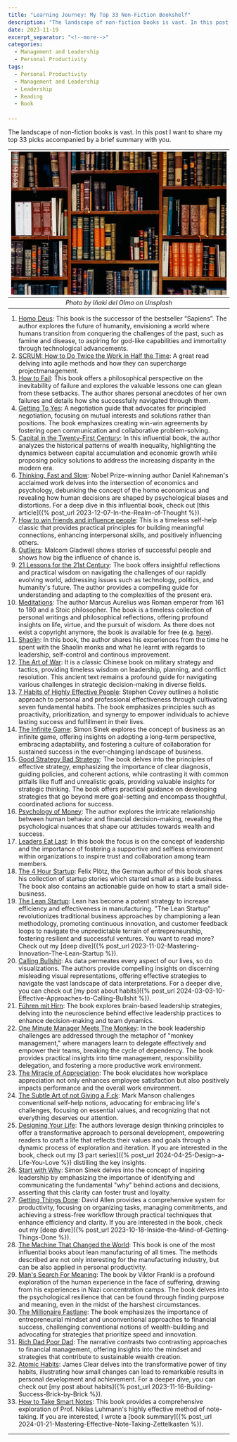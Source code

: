 ```yaml
---
title: "Learning Journey: My Top 33 Non-Fiction Bookshelf"
description: "The landscape of non-fiction books is vast. In this post I want to share my top 33 picks accompanied by a brief summary with you."
date: 2023-11-19
excerpt_separator: "<!--more-->"
categories:
  - Management and Leadership
  - Personal Productivity
tags:
  - Personal Productivity
  - Management and Leadership
  - Leadership
  - Reading
  - Book

---
```

The landscape of non-fiction books is vast. In this post I want to share my top 33 picks accompanied by a brief summary with you.

| ![image](/assets/images/inaki-del-olmo-bookshelf-unsplash.jpg) |
|:--:|
| *Photo by Iñaki del Olmo on Unsplash* |

1. [Homo Deus](https://www.google.com/search?q=Homo+Deus): This book is the successor of the bestseller “Sapiens”. The author explores the future of humanity, envisioning a world where humans transition from conquering the challenges of the past, such as famine and disease, to aspiring for god-like capabilities and immortality through technological advancements.
2. [SCRUM: How to Do Twice the Work in Half the Time](https://www.google.com/search?q=SCRUM%3A+How+to+do+twice+the+work+in+half+the+time): A great read delving into agile methods and how they can supercharge projectmanagement.
3. [How to Fail](https://www.google.com/search?q=How+to+fail): This book offers a philosophical perspective on the inevitability of failure and explores the valuable lessons one can glean from these setbacks. The author shares personal anecdotes of her own failures and details how she successfully navigated through them.
4. [Getting To Yes](https://www.google.com/search?q=Getting+To+Yes): A negotiation guide that advocates for principled negotiation, focusing on mutual interests and solutions rather than positions. The book emphasizes creating win-win agreements by fostering open communication and collaborative problem-solving.
5. [Capital in the Twenty-First Century](https://www.google.com/search?q=Capital+in+the+Twenty-First+Century): In this influential book, the author analyzes the historical patterns of wealth inequality, highlighting the dynamics between capital accumulation and economic growth while proposing policy solutions to address the increasing disparity in the modern era.
6. [Thinking, Fast and Slow](https://www.google.com/search?q=Thinking%2C+Fast+and+Slow): Nobel Prize-winning author Daniel Kahneman's acclaimed work delves into the intersection of economics and psychology, debunking the concept of the homo economicus and revealing how human decisions are shaped by psychological biases and distortions. For a deep dive in this influential book, check out [this article]({% post_url 2023-12-07-In-the-Realm-of-Thought %}).
7. [How to win friends and influence people](https://www.google.com/search?q=How+to+win+friends+and+influence+people): This is a timeless self-help classic that provides practical principles for building meaningful connections, enhancing interpersonal skills, and positively influencing others.
8. [Outliers](https://www.google.com/search?q=outliers+malcolm+gladwell): Malcom Gladwell shows stories of successful people and shows how big the influence of chance is.
9. [21 Lessons for the 21st Century](https://www.google.com/search?q=21+Lessons+for+the+21st+Century): The book offers insightful reflections and practical wisdom on navigating the challenges of our rapidly evolving world, addressing issues such as technology, politics, and humanity's future. The author provides a compelling guide for understanding and adapting to the complexities of the present era.
10. [Meditations](https://www.gutenberg.org/ebooks/2680): The author Marcus Aurelius was Roman emperor from 161 to 180 and a Stoic philosopher. The book is a timeless collection of personal writings and philosophical reflections, offering profound insights on life, virtue, and the pursuit of wisdom. As there does not exist a copyright anymore, the book is available for free (e.g. [here](https://www.gutenberg.org/ebooks/2680)).
11. [Shaolin](https://www.google.com/search?q=Das+Shaolin-Prinzip): In this book, the author shares his experiences from the time he spent with the Shaolin monks and what he learnt with regards to leadership, self-control and continous improvement.
12. [The Art of War](https://www.google.com/search?q=The+art+of+war): It is a classic Chinese book on military strategy and tactics, providing timeless wisdom on leadership, planning, and conflict resolution. This ancient text remains a profound guide for navigating various challenges in strategic decision-making in diverse fields.
13. [7 Habits of Highly Effective People](https://www.google.com/search?q=7+Habits+of+Highly+Effective+People): Stephen Covey outlines a holistic approach to personal and professional effectiveness through cultivating seven fundamental habits. The book emphasizes principles such as proactivity, prioritization, and synergy to empower individuals to achieve lasting success and fulfillment in their lives.
14. [The Infinite Game](https://www.google.com/search?q=The+Infinite+Game): Simon Sinek explores the concept of business as an infinite game, offering insights on adopting a long-term perspective, embracing adaptability, and fostering a culture of collaboration for sustained success in the ever-changing landscape of business.
15. [Good Strategy Bad Strategy](https://www.google.com/search?q=Good+Strategy+Bad+Strategy): The book delves into the principles of effective strategy, emphasizing the importance of clear diagnosis, guiding policies, and coherent actions, while contrasting it with common pitfalls like fluff and unrealistic goals, providing valuable insights for strategic thinking. The book offers practical guidance on developing strategies that go beyond mere goal-setting and encompass thoughtful, coordinated actions for success.
16. [Psychology of Money](https://www.google.com/search?q=Psychology+of+Money): The author explores the intricate relationship between human behavior and financial decision-making, revealing the psychological nuances that shape our attitudes towards wealth and success.
17. [Leaders Eat Last](https://www.google.com/search?q=Leaders+eat+last): In this book the focus is on the concept of leadership and the importance of fostering a supportive and selfless environment within organizations to inspire trust and collaboration among team members.
18. [The 4 Hour Startup](https://www.google.com/search?q=The+4+hour+startup): Felix Plötz, the German author of this book shares his collection of startup stories which started small as a side business. The book also contains an actionable guide on how to start a small side-business.
19. [The Lean Startup](https://www.google.com/search?q=The+Lean+Startup): Lean has become a potent strategy to increase efficiency and effectiveness in manufacturing. "The Lean Startup" revolutionizes traditional business approaches by championing a lean methodology, promoting continuous innovation, and customer feedback loops to navigate the unpredictable terrain of entrepreneurship, fostering resilient and successful ventures. You want to read more? Check out my [deep dive]({% post_url 2023-11-02-Mastering-Innovation-The-Lean-Startup %}).
20. [Calling Bullshit](https://www.google.com/search?q=Calling+Bullshit): As data permeates every aspect of our lives, so do visualizations. The authors provide compelling insights on discerning misleading visual representations, offering effective strategies to navigate the vast landscape of data interpretations. For a deeper dive, you can check out [my post about habits]({% post_url 2024-03-03-10-Effective-Approaches-to-Calling-Bullshit %}).
21. [Führen mit Hirn](https://www.google.com/search?q=F%C3%BChren+mit+Hirn): The book explores brain-based leadership strategies, delving into the neuroscience behind effective leadership practices to enhance decision-making and team dynamics.
22. [One Minute Manager Meets The Monkey](https://www.google.com/search?q=One+Minute+Manager+Meets+The+Monkey): In the book leadership challenges are addressed through the metaphor of "monkey management," where managers learn to delegate effectively and empower their teams, breaking the cycle of dependency. The book provides practical insights into time management, responsibility delegation, and fostering a more productive work environment.
23. [The Miracle of Appreciation](https://www.google.com/search?q=Das+Wunder+Der+Wertschätzung): The book elucidates how workplace appreciation not only enhances employee satisfaction but also positively impacts performance and the overall work environment.
24. [The Subtle Art of not Giving a F.ck](https://www.google.com/search?q=The+subtle+Art+of+not+giving+a+fck): Mark Manson challenges conventional self-help notions, advocating for embracing life's challenges, focusing on essential values, and recognizing that not everything deserves our attention.
25. [Designing Your Life](https://www.google.com/search?q=Designing+Your+Life): The authors leverage design thinking principles to offer a transformative approach to personal development, empowering readers to craft a life that reflects their values and goals through a dynamic process of exploration and iteration. If you are interested in the book, check out my [3 part series]({% post_url 2024-04-25-Design-a-Life-You-Love %}) distilling the key insights.
26. [Start with Why](https://www.google.com/search?q=Start+With+Why): Simon Sinek delves into the concept of inspiring leadership by emphasizing the importance of identifying and communicating the fundamental "why" behind actions and decisions, asserting that this clarity can foster trust and loyalty.
27. [Getting Things Done](https://www.google.com/search?q=Getting+Things+Done): David Allen provides a comprehensive system for productivity, focusing on organizing tasks, managing commitments, and achieving a stress-free workflow through practical techniques that enhance efficiency and clarity. If you are interested in the book, check out my [deep dive]({% post_url 2023-10-18-Inside-the-Mind-of-Getting-Things-Done %}).
28. [The Machine That Changed the World](https://www.google.com/search?q=The+Machine+That+Changed+The+World): This book is one of the most influential books about lean manufacturing of all times. The methods described are not only interesting for the manufacturing industry, but can be also applied in personal productivity.
29. [Man's Search For Meaning](https://www.google.com/search?q=Mans+Search+For+Meaning): The book by Viktor Frankl is a profound exploration of the human experience in the face of suffering, drawing from his experiences in Nazi concentration camps. The book delves into the psychological resilience that can be found through finding purpose and meaning, even in the midst of the harshest circumstances.
30. [The Millionaire Fastlane](https://www.google.com/search?q=The+Millionaire+Fastlane): The book emphasizes the importance of entrepreneurial mindset and unconventional approaches to financial success, challenging conventional notions of wealth-building and advocating for strategies that prioritize speed and innovation.
31. [Rich Dad Poor Dad](https://www.google.com/search?q=Rich+Dad+Poor+Dad): The narrative contrasts two contrasting approaches to financial management, offering insights into the mindset and strategies that contribute to sustainable wealth creation.
32. [Atomic Habits](https://www.google.com/search?q=Atomic+Habits): James Clear delves into the transformative power of tiny habits, illustrating how small changes can lead to remarkable results in personal development and achievement. For a deeper dive, you can check out [my post about habits]({% post_url 2023-11-16-Building-Success-Brick-by-Brick %}).
33. [How to Take Smart Notes](https://www.google.com/search?q=How+to+take+smart+notes): This book provides a comprehensive exploration of Prof. Niklas Luhmann's highly effective method of note-taking. If you are interested, I wrote a [book summary]({% post_url 2024-01-21-Mastering-Effective-Note-Taking-Zettelkasten %}).

---

<!--*Short Disclaimer: With the links I aim to give you direct and easy access to the books online, utilizing affiliate links for this purpose. When you make a purchase using these links, the price for you stays the same, but I receive a small commission. However, I strongly urge you to prioritize supporting your local bookstore whenever you decide to buy a book.*-->